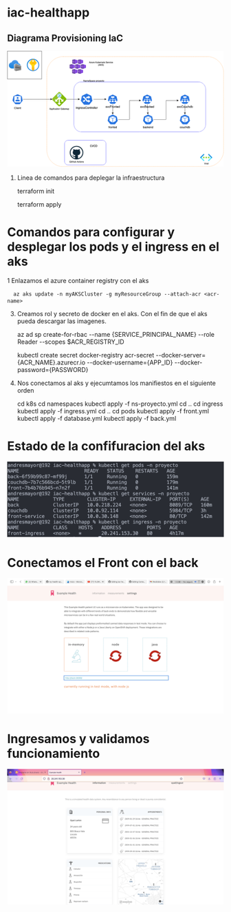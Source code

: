 # iac-healthapp

## Diagrama Provisioning IaC

  ![Infra](./ss/iacDiagram.png)

1. Linea de comandos para deplegar la infraestructura 
  
      terraform init
      
      terraform apply

# Comandos para configurar y desplegar los pods y el ingress en el aks 

1 Enlazamos el azure container registry con el aks

      az aks update -n myAKSCluster -g myResourceGroup --attach-acr <acr-name>

3. Creamos rol y secreto de docker en el aks. Con el fin de que el aks pueda descargar las imagenes.

      az ad sp create-for-rbac --name {SERVICE_PRINCIPAL_NAME} --role Reader --scopes $ACR_REGISTRY_ID
      
      kubectl create secret docker-registry acr-secret --docker-server={ACR_NAME}.azurecr.io --docker-username={APP_ID} --docker-              password={PASSWORD}


4. Nos conectamos al aks y ejecumtamos los manifiestos en el siguiente orden 

      cd k8s
      cd namespaces
      kubectl apply -f ns-proyecto.yml
      cd ..
      cd ingress
      kubectl apply -f ingress.yml
      cd ..
      cd pods
      kubectl apply -f front.yml
      kubectl apply -f database.yml
      kubectl apply -f back.yml

# Estado de la confifuracion del aks

  ![config](./ss/configurationaks.png)

# Conectamos el Front con el back

  ![conect](./ss/conectionFrontBack.png)
  
# Ingresamos y validamos funcionamiento

  ![app](./ss/pruebaApp.png)

      



